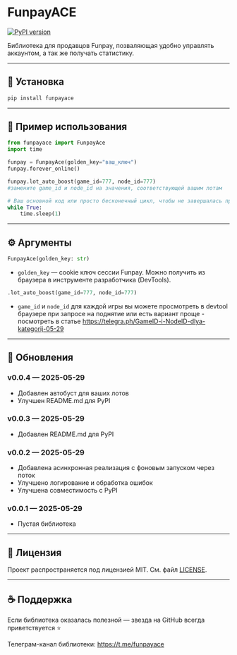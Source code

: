 # FunpayACE

[![PyPI version](https://badge.fury.io/py/funpayace.svg)](https://pypi.org/project/funpayace/)

Библиотека для продавцов Funpay, позваляющая удобно управлять аккаунтом, а так же получать статистику.

---

## 🚀 Установка

```bash
pip install funpayace
```

---

## 🔧 Пример использования

```python
from funpayace import FunpayAce
import time

funpay = FunpayAce(golden_key="ваш_ключ")
funpay.forever_online()

funpay.lot_auto_boost(game_id=777, node_id=777)
#замените game_id и node_id на значения, соответствующей вашим лотам

# Ваш основной код или просто бесконечный цикл, чтобы не завершалась программа:
while True:
    time.sleep(1)
```

---

## ⚙️ Аргументы

```python
FunpayAce(golden_key: str)
```

- `golden_key` — cookie ключ сессии Funpay. Можно получить из браузера в инструменте разработчика (DevTools).



```python
.lot_auto_boost(game_id=777, node_id=777)
```

- `game_id` и `node_id` для каждой игры вы можете просмотреть в devtool браузере при запросе на поднятие или есть вариант проще - посмотреть в статье https://telegra.ph/GameID-i-NodeID-dlya-kategorij-05-29

---

## 📒 Обновления

### v0.0.4 — 2025-05-29

- Добавлен автобуст для ваших лотов
- Улучшен README.md для PyPI

### v0.0.3 — 2025-05-29

- Добавлен README.md для PyPI

### v0.0.2 — 2025-05-29

- Добавлена асинхронная реализация с фоновым запуском через поток
- Улучшено логирование и обработка ошибок
- Улучшена совместимость с PyPI

### v0.0.1 — 2025-05-29

- Пустая библиотека

---

## 📜 Лицензия

Проект распространяется под лицензией MIT. См. файл [LICENSE](./LICENSE).

---

## ☕ Поддержка

Если библиотека оказалась полезной — звезда на GitHub всегда приветствуется ⭐

Телеграм-канал библиотеки: https://t.me/funpayace
